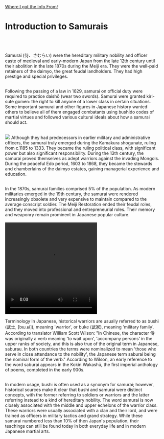 <html>
   <head>
   </head>
<body>
  <div id="Intro">
    <a href="https://en.wikipedia.org/wiki/Samurai">Where I got the Info From!</a>
     <h1>Introduction to Samurais</h1><br><br>
    <p>Samurai (侍、さむらい) were the hereditary military nobility and officer caste of medieval and early-modern Japan from the late 12th century until their abolition in the late 1870s during the Meiji era. They were the well-paid retainers of the daimyo, the great feudal landholders. They had high prestige and special privileges.<br><br>

Following the passing of a law in 1629, samurai on official duty were required to practice daishō (wear two swords). Samurai were granted kiri-sute gomen: the right to kill anyone of a lower class in certain situations. Some important samurai and other figures in Japanese history wanted others to believe all of them engaged combatants using bushido codes of martial virtues and followed various cultural ideals about how a samurai should act.<br><br>

<img src="https://i.guim.co.uk/img/media/c32628c9673dad7056885dbb4be326009c6a9e5b/89_93_790_1288/master/790.jpg?width=700&quality=85&auto=format&fit=max&s=cacc41ee7519be46230eebc3256574b1"/>
Although they had predecessors in earlier military and administrative officers, the samurai truly emerged during the Kamakura shogunate, ruling from c.1185 to 1333. They became the ruling political class, with significant power but also significant responsibility. During the 13th century, the samurai proved themselves as adept warriors against the invading Mongols. During the peaceful Edo period, 1603 to 1868, they became the stewards and chamberlains of the daimyo estates, gaining managerial experience and education.<br><br>

In the 1870s, samurai families comprised 5% of the population. As modern militaries emerged in the 19th century, the samurai were rendered increasingly obsolete and very expensive to maintain compared to the average conscript soldier. The Meiji Restoration ended their feudal roles, and they moved into professional and entrepreneurial roles. Their memory and weaponry remain prominent in Japanese popular culture.<br><br>
<video src="file:///C:/Users/MalekA9251/Downloads/The%20Samurai.mp4" width="300" height="300" controls>Video not supported</video>

Terminology
In Japanese, historical warriors are usually referred to as bushi (武士, [bɯ.ɕi]), meaning 'warrior', or buke (武家), meaning 'military family'. According to translator William Scott Wilson: "In Chinese, the character 侍 was originally a verb meaning 'to wait upon', 'accompany persons' in the upper ranks of society, and this is also true of the original term in Japanese, saburau. In both countries the terms were nominalized to mean 'those who serve in close attendance to the nobility', the Japanese term saburai being the nominal form of the verb." According to Wilson, an early reference to the word saburai appears in the Kokin Wakashū, the first imperial anthology of poems, completed in the early 900s.<br><br>

In modern usage, bushi is often used as a synonym for samurai; however, historical sources make it clear that bushi and samurai were distinct concepts, with the former referring to soldiers or warriors and the latter referring instead to a kind of hereditary nobility. The word samurai is now closely associated with the middle and upper echelons of the warrior class. These warriors were usually associated with a clan and their lord, and were trained as officers in military tactics and grand strategy. While these samurai numbered less than 10% of then Japan's population, their teachings can still be found today in both everyday life and in modern Japanese martial arts.<br><br></p>

</body>
 </html>

 
